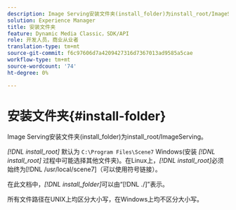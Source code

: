 ```yaml
---
description: Image Serving安装文件夹(install_folder)为install_root/ImageServing。
solution: Experience Manager
title: 安装文件夹
feature: Dynamic Media Classic，SDK/API
role: 开发人员，商业从业者
translation-type: tm+mt
source-git-commit: f6c97606d7a4209427316d7367013ad9585a5cae
workflow-type: tm+mt
source-wordcount: '74'
ht-degree: 0%

---
```



# 安装文件夹{#install-folder}

Image Serving安装文件夹(install_folder)为install_root/ImageServing。

*[!DNL install_root]* 默认为 `C:\Program Files\Scene7` Windows(安装 *[!DNL install_root]* 过程中可能选择其他文件夹)。在Linux上，*[!DNL install_root]*&#x200B;必须始终为[!DNL /usr/local/scene7]（可以使用符号链接）。

在此文档中，*[!DNL install_folder]*&#x200B;可以由“[!DNL ./]”表示。

所有文件路径在UNIX上均区分大小写，在Windows上均不区分大小写。
